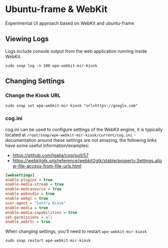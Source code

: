 # Ubuntu-frame & WebKit
Experimental UI approach based on WebKit and ubuntu-frame

## Viewing Logs
Logs include console output from the web application running inside WebKit.

```shell
sudo snap log -n 100 wpe-webkit-mir-kiosk
```

## Changing Settings

### Change the Kiosk URL
```shell
sudo snap set wpe-webkit-mir-kiosk "url=https://google.com"
```

### cog.ini
cog.ini can be used to configure settings of the WebKit engine, it is typically located at
`/root/snap/wpe-webkit-mir-kiosk/current/cog.ini` - documentation around these settings are not amazing, the following
links have some useful information/examples:

- https://github.com/Igalia/cog/pull/57
- https://webkitgtk.org/reference/webkit2gtk/stable/property.Settings.allow-file-access-from-file-urls.html

```cog.ini
[websettings]
enable-plugins = true
enable-media-stream = true
enable-mediasource = true
enable-webaudio = true
enable-webgl = true
user-agent = "Sentry Kiosk"
enable-media = true
enable-media-capabilities = true
set-permissions = all
enable_webrtc = true
```

When changing settings, you'll need to restart `wpe-webkit-mir-kiosk`

```shell
sudo snap restart wpe-webkit-mir-kiosk
```